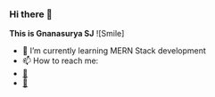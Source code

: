 ### Hi there 👋


**This is Gnanasurya SJ** ![Smile]

- 🌱 I’m currently learning MERN Stack development
- 📫 How to reach me: 
- [📧](surya9901@gmail.com)
- [💬](https://www.linkedin.com/in/gnanasurya-sj-93021628)


